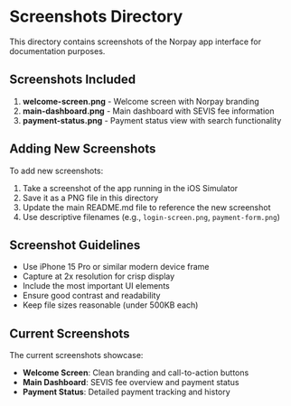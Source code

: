 # Screenshots Directory

This directory contains screenshots of the Norpay app interface for documentation purposes.

## Screenshots Included

1. **welcome-screen.png** - Welcome screen with Norpay branding
2. **main-dashboard.png** - Main dashboard with SEVIS fee information
3. **payment-status.png** - Payment status view with search functionality

## Adding New Screenshots

To add new screenshots:

1. Take a screenshot of the app running in the iOS Simulator
2. Save it as a PNG file in this directory
3. Update the main README.md file to reference the new screenshot
4. Use descriptive filenames (e.g., `login-screen.png`, `payment-form.png`)

## Screenshot Guidelines

- Use iPhone 15 Pro or similar modern device frame
- Capture at 2x resolution for crisp display
- Include the most important UI elements
- Ensure good contrast and readability
- Keep file sizes reasonable (under 500KB each)

## Current Screenshots

The current screenshots showcase:
- **Welcome Screen**: Clean branding and call-to-action buttons
- **Main Dashboard**: SEVIS fee overview and payment status
- **Payment Status**: Detailed payment tracking and history 